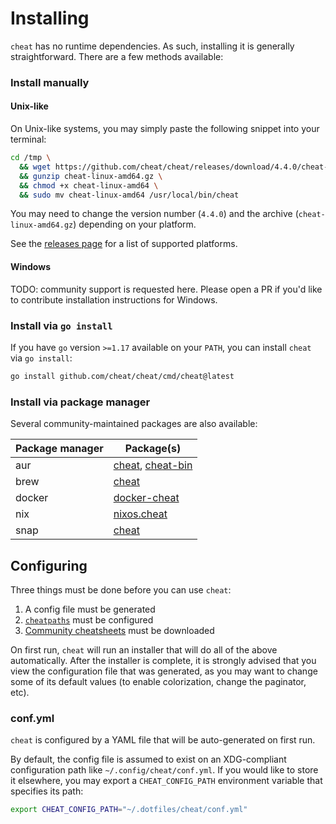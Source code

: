 Installing
==========
`cheat` has no runtime dependencies. As such, installing it is generally
straightforward. There are a few methods available:

### Install manually
#### Unix-like
On Unix-like systems, you may simply paste the following snippet into your terminal:

```sh
cd /tmp \
  && wget https://github.com/cheat/cheat/releases/download/4.4.0/cheat-linux-amd64.gz \
  && gunzip cheat-linux-amd64.gz \
  && chmod +x cheat-linux-amd64 \
  && sudo mv cheat-linux-amd64 /usr/local/bin/cheat
```

You may need to change the version number (`4.4.0`) and the archive
(`cheat-linux-amd64.gz`) depending on your platform.

See the [releases page][releases] for a list of supported platforms.

#### Windows
TODO: community support is requested here. Please open a PR if you'd like to
contribute installation instructions for Windows.

### Install via `go install`
If you have `go` version `>=1.17` available on your `PATH`, you can install
`cheat` via `go install`:

```sh
go install github.com/cheat/cheat/cmd/cheat@latest
```

### Install via package manager
Several community-maintained packages are also available:

Package manager  | Package(s)
---------------- | -----------
aur              | [cheat][pkg-aur-cheat], [cheat-bin][pkg-aur-cheat-bin]
brew             | [cheat][pkg-brew]
docker           | [docker-cheat][pkg-docker]
nix              | [nixos.cheat][pkg-nix]
snap             | [cheat][pkg-snap]

<!--[pacman][]       |-->

## Configuring
Three things must be done before you can use `cheat`:
1. A config file must be generated
2. [`cheatpaths`][cheatpaths] must be configured
3. [Community cheatsheets][community] must be downloaded

On first run, `cheat` will run an installer that will do all of the above
automatically. After the installer is complete, it is strongly advised that you
view the configuration file that was generated, as you may want to change some
of its default values (to enable colorization, change the paginator, etc).

### conf.yml ###
`cheat` is configured by a YAML file that will be auto-generated on first run.

By default, the config file is assumed to exist on an XDG-compliant
configuration path like `~/.config/cheat/conf.yml`. If you would like to store
it elsewhere, you may export a `CHEAT_CONFIG_PATH` environment variable that
specifies its path:

```sh
export CHEAT_CONFIG_PATH="~/.dotfiles/cheat/conf.yml"
```

[cheatpaths]:        README.md#cheatpaths
[community]:         https://github.com/cheat/cheatsheets/
[pkg-aur-cheat-bin]: https://aur.archlinux.org/packages/cheat-bin
[pkg-aur-cheat]:     https://aur.archlinux.org/packages/cheat
[pkg-brew]:          https://formulae.brew.sh/formula/cheat 
[pkg-docker]:        https://github.com/bannmann/docker-cheat
[pkg-nix]:           https://search.nixos.org/packages?channel=unstable&show=cheat&from=0&size=50&sort=relevance&type=packages&query=cheat 
[pkg-snap]:          https://snapcraft.io/cheat
[releases]:          https://github.com/cheat/cheat/releases
